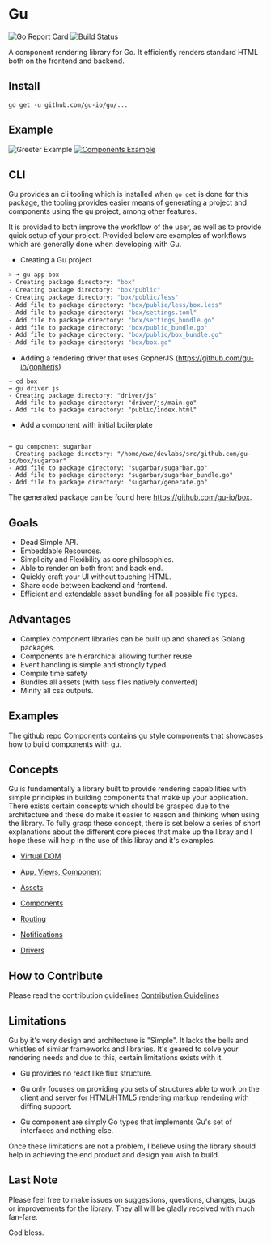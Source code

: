 Gu
==

[![Go Report Card](https://goreportcard.com/badge/github.com/gu-io/gu)](https://goreportcard.com/report/github.com/gu-io/gu)
[![Build Status](https://travis-ci.org/gu-io/gu.svg?branch=master)](https://travis-ci.org/gu-io/gu)

A component rendering library for Go. It efficiently renders standard HTML both on the frontend and backend.

Install
-------

```
go get -u github.com/gu-io/gu/...
```

Example
-------

![Greeter Example](./media/greeter.png)
[![Components Example](./media/components.jpeg)](https://gu-io.github.io/components)


CLI
---

Gu provides an cli tooling which is installed when `go get` is done for this package, the tooling provides easier means of generating a project and components using the gu project, among other features.

It is provided to both improve the workflow of the user, as well as to provide quick setup of your project. Provided below are examples of workflows which are generally done when developing with Gu.

-	Creating a Gu project

```bash
> ➜ gu app box
- Creating package directory: "box"
- Creating package directory: "box/public"
- Creating package directory: "box/public/less"
- Add file to package directory: "box/public/less/box.less"
- Add file to package directory: "box/settings.toml"
- Add file to package directory: "box/settings_bundle.go"
- Add file to package directory: "box/public_bundle.go"
- Add file to package directory: "box/public/box_bundle.go"
- Add file to package directory: "box/box.go"

```

- Adding a rendering driver that uses GopherJS (https://github.com/gu-io/gopherjs)

```
➜ cd box
➜ gu driver js
- Creating package directory: "driver/js"
- Add file to package directory: "driver/js/main.go"
- Add file to package directory: "public/index.html"

```

- Add a component with initial boilerplate

```

➜ gu component sugarbar
- Creating package directory: "/home/ewe/devlabs/src/github.com/gu-io/box/sugarbar"
- Add file to package directory: "sugarbar/sugarbar.go"
- Add file to package directory: "sugarbar/sugarbar_bundle.go"
- Add file to package directory: "sugarbar/generate.go"

```

The generated package can be found here https://github.com/gu-io/box.

Goals
-----

-	Dead Simple API.
-	Embeddable Resources.
-	Simplicity and Flexibility as core philosophies.
-	Able to render on both front and back end.
-	Quickly craft your UI without touching HTML.
-	Share code between backend and frontend.
-   Efficient and extendable asset bundling for all possible file types.


Advantages
----------

-	Complex component libraries can be built up and shared as Golang packages.
-	Components are hierarchical allowing further reuse.
-	Event handling is simple and strongly typed.
-	Compile time safety
-   Bundles all assets (with `less` files natively converted)
-   Minify all css outputs.

Examples
--------

The github repo [Components](https://github.com/gu-io/components) contains gu style components that
showcases how to build components with gu.

Concepts
--------

Gu is fundamentally a library built to provide rendering capabilities with simple principles in building components that make up your application. There exists certain concepts which should be grasped due to the architecture and these do make it easier to reason and thinking when using the library. To fully grasp these concept, there is set below a series of short explanations about the different core pieces that make up the libray and I hope these will help in the use of this libray and it's examples.

-	[Virtual DOM](./docs/concepts/dom.md)

-	[App, Views, Component](./docs/concepts/app.md)

-	[Assets](./docs/concepts/assets.md)

-	[Components](./docs/concepts/components.md)

-	[Routing](./docs/concepts/routing.md)

-	[Notifications](./docs/concepts/notifications.md)

-	[Drivers](./docs/concepts/drivers.md)


How to Contribute
-----------------

Please read the contribution guidelines [Contribution Guidelines](./docs/concepts/contributing.md)

Limitations
-----------

Gu by it's very design and architecture is "Simple". It lacks the bells and whistles of similar frameworks and libraries. It's geared to solve your rendering needs and due to this, certain limitations exists with it.

-	Gu provides no react like flux structure.

-	Gu only focuses on providing you sets of structures able to work on the client and server for HTML/HTML5 rendering markup rendering with diffing support.

-	Gu component are simply Go types that implements Gu's set of interfaces and nothing else.

Once these limitations are not a problem, I believe using the library should help in achieving the end product and design you wish to build.

Last Note
---------

Please feel free to make issues on suggestions, questions, changes, bugs or improvements for the library. They all will be gladly received with much fan-fare.

God bless.
